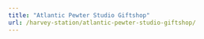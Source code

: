 ```yaml
---
title: "Atlantic Pewter Studio Giftshop"
url: /harvey-station/atlantic-pewter-studio-giftshop/
---
```

